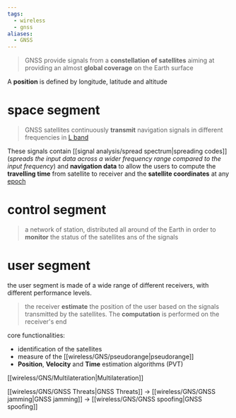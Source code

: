 ```yaml
---
tags:
  - wireless
  - gnss
aliases:
  - GNSS
---
```

> GNSS provide signals from a **constellation of satellites** aiming at providing an almost **global coverage** on the Earth surface

A **position** is defined by longitude, latitude and altitude

# space segment
> GNSS satellites continuously **transmit** navigation signals in different frequencies in [L band](https://en.wikipedia.org/wiki/L_band)

These signals contain [[signal analysis/spread spectrum|spreading codes]] (*spreads the input data across a wider frequency range compared to the input frequency*) and **navigation data** to allow the users to compute the **travelling time** from satellite to receiver and the **satellite coordinates** at any [epoch](https://en.wikipedia.org/wiki/Epoch_(computing))

# control segment
> a network of station, distributed all around of the Earth in order to **monitor** the status of the satellites ans of the signals  

# user segment
the user segment is made of a wide range of different receivers, with different performance levels.

> the receiver **estimate** the position of the user based on the signals transmitted by the satellites. The **computation** is performed on the receiver's end

core functionalities:
- identification of the satellites
- measure of the [[wireless/GNS/pseudorange|pseudorange]]
- **Position**, **Velocity** and **Time** estimation algorithms (PVT)


[[wireless/GNS/Multilateration|Multilateration]]

[[wireless/GNS/GNSS Threats|GNSS Threats]] -> [[wireless/GNS/GNSS jamming|GNSS jamming]]
			 -> [[wireless/GNS/GNSS spoofing|GNSS spoofing]]
			 



